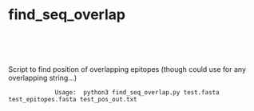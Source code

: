 
# find_seq_overlap
<br /> <br /> <br />

Script to find position of overlapping epitopes (though could use for any overlapping string...)



                 Usage:  python3 find_seq_overlap.py test.fasta test_epitopes.fasta test_pos_out.txt


